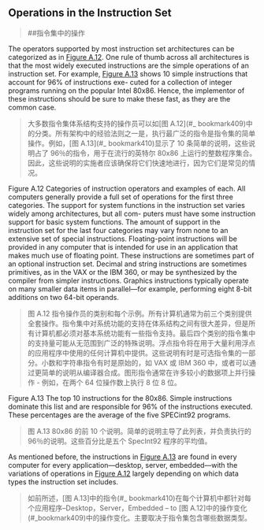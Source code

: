 ## Operations in the Instruction Set

> ##指令集中的操作

The operators supported by most instruction set architectures can be categorized as in [Figure A.12](#_bookmark409). One rule of thumb across all architectures is that the most widely executed instructions are the simple operations of an instruction set. For example, [Figure A.13](#_bookmark410) shows 10 simple instructions that account for 96% of instructions exe- cuted for a collection of integer programs running on the popular Intel 80x86. Hence, the implementor of these instructions should be sure to make these fast, as they are the common case.

> 大多数指令集体系结构支持的操作员可以如[图 A.12](#_ bookmark409)中的分类。所有架构中的经验法则之一是，执行最广泛的指令是指令集的简单操作。例如，[图 A.13](#_ bookmark410)显示了 10 条简单的说明，这些说明占了 96％的指令，用于在流行的英特尔 80x86 上运行的整数程序集合。因此，这些说明的实施者应该确保将它们快速地进行，因为它们是常见的情况。

Figure A.12 Categories of instruction operators and examples of each. All computers generally provide a full set of operations for the first three categories. The support for system functions in the instruction set varies widely among architectures, but all com- puters must have some instruction support for basic system functions. The amount of support in the instruction set for the last four categories may vary from none to an extensive set of special instructions. Floating-point instructions will be provided in any computer that is intended for use in an application that makes much use of floating point. These instructions are sometimes part of an optional instruction set. Decimal and string instructions are sometimes primitives, as in the VAX or the IBM 360, or may be synthesized by the compiler from simpler instructions. Graphics instructions typically operate on many smaller data items in parallel—for example, performing eight 8-bit additions on two 64-bit operands.

> 图 A.12 指令操作员的类别和每个示例。所有计算机通常为前三个类别提供全套操作。指令集中对系统功能的支持在体系结构之间有很大差异，但是所有计算机都必须对基本系统功能有一些指令支持。最后四个类别的指令集中的支持量可能从无范围到广泛的特殊说明。浮点指令将在用于大量利用浮点的应用程序中使用的任何计算机中提供。这些说明有时是可选指令集的一部分。小数和字符串指令有时是原始的，如 VAX 或 IBM 360 中，或者可以通过更简单的说明从编译器合成。图形指令通常在许多较小的数据项上并行操作 - 例如，在两个 64 位操作数上执行 8 位 8 位。

Figure A.13 The top 10 instructions for the 80x86. Simple instructions dominate this list and are responsible for 96% of the instructions executed. These percentages are the average of the five SPECint92 programs.

> 图 A.13 80x86 的前 10 个说明。简单的说明主导了此列表，并负责执行的 96％的说明。这些百分比是五个 SpecInt92 程序的平均值。

As mentioned before, the instructions in [Figure A.13](#_bookmark410) are found in every computer for every application––desktop, server, embedded––with the variations of operations in [Figure A.12](#_bookmark409) largely depending on which data types the instruction set includes.

> 如前所述，[图 A.13]中的指令(#_ bookmark410)在每个计算机中都针对每个应用程序–Desktop，Server，Embedded – to [图 A.12]中的操作变化(#_bookmark409)中的操作变化。主要取决于指令集包含哪些数据类型。
